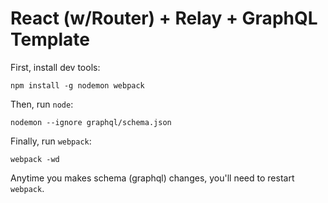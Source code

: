 # React (w/Router) + Relay + GraphQL Template

First, install dev tools:
```
npm install -g nodemon webpack
```
Then, run `node`:
```
nodemon --ignore graphql/schema.json
```
Finally, run `webpack`:
```
webpack -wd
```
Anytime you makes schema (graphql) changes, you'll need to restart `webpack`.
